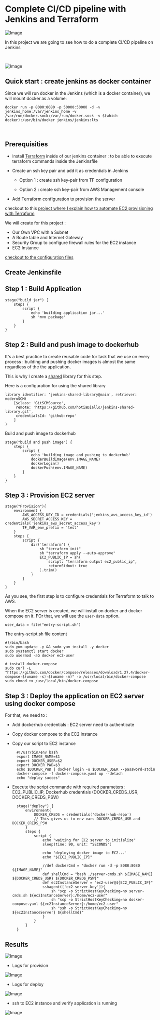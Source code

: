 # Complete CI/CD pipeline with Jenkins and Terraform

![Image](/images/archi.png)

In this project we are going to see how to do a complete CI/CD pipeline on Jenkins

<br>

![Image](/images/ci-cd.png)

## Quick start : create jenkins as docker container

Since we will run docker in the Jenkins (which is a docker container), we will mount docker as a volume: 

    docker run -p 8080:8080 -p 50000:50000 -d -v jenkins_home:/var/jenkins_home -v
    /var/run/docker.sock:/var/run/docker.sock -v $(which docker):/usr/bin/docker jenkins/jenkins:lts

<br>

## Prerequisities
- Install [Terraform](https://developer.hashicorp.com/terraform/tutorials/aws-get-started/install-cli) inside of our jenkins container : to be able to execute terraform commands inside the Jenkinsfile
- Create an ssh key pair and add it as credentials in Jenkins

    - Option 1 : create ssh key-pair from TF configuration 

    - Option 2 : create ssh key-pair from AWS Management console 
- Add Terraform configuration to provision the server 

checkout to this [project where I explain how to automate EC2 provisioning with Terraform](https://github.com/hotiaDiallo/terraform-playground/tree/deploy-to-ec2)

We wiil create for this project : 

- Our Own VPC with a Subnet 
- A Route table and Internet Gateway
- Security Group to configure firewall rules for the EC2 instance
- EC2 Instance
 
[checkout to the configuration files](https://github.com/hotiaDiallo/devops-java-maven-app/tree/sshagent-terraform/terraform)

## Create Jenkinsfile 

## Step 1 :  Build Application 

    stage("build jar") {
        steps {
            script {
                echo 'building application jar...'
                sh 'mvn package'
            }
        }
    }

## Step 2 : Build and push image to dockerhub

It's a best practice to create reusable code for task that we use on every process : building and pushing docker images is almost the same regardless of the the application. 

This is why I create a [shared](https://github.com/hotiaDiallo/jenkins-shared-library) library for this step. 

Here is a configuration for using the shared library 

    library identifier: 'jenkins-shared-library@main', retriever: modernSCM(
        [$class: 'GitSCMSource',
         remote: 'https://github.com/hotiaDiallo/jenkins-shared-library.git',
         credentialsId: 'github-repo'
        ]
    )

Build and push image to dockerhub

    stage("build and push image") {
        steps {
            script {
                echo 'building image and pushing to dockerhub'
                dockerBuildImage(env.IMAGE_NAME)
                dockerLogin()
                dockerPush(env.IMAGE_NAME)
            }
        }
    }

## Step 3 : Provision EC2 server

    stage("Provision"){
        environment {
            AWS_ACCESS_KEY_ID = credentials('jenkins_aws_access_key_id')
            AWS_SECRET_ACCESS_KEY = credentials('jenkins_aws_secret_access_key')
            TF_VAR_env_prefix = 'test'
        }
        steps {
            script {
                dir('terraform') {
                    sh "terraform init"
                    sh "terraform apply --auto-approve"
                    EC2_PUBLIC_IP = sh(
                        script: "terraform output ec2_public_ip",
                        returnStdout: true
                    ).trim()
                }
            }
        }
    }
As you see, the first step is to configure credentials for Terraform to talk to AWS. 

When the EC2 server is created, we will install on docker and docker compose on it. FOr that, we will use the `user-data` option. 

    user_data = file("entry-script.sh")

The entry-script.sh file content 

    #!/bin/bash
    sudo yum update -y && sudo yum install -y docker
    sudo systemctl start docker 
    sudo usermod -aG docker ec2-user

    # install docker-compose 
    sudo curl -L "https://github.com/docker/compose/releases/download/1.27.4/docker-compose-$(uname -s)-$(uname -m)" -o /usr/local/bin/docker-compose
    sudo chmod +x /usr/local/bin/docker-compose

## Step 3 : Deploy the application on EC2 server using docker compose

For that, we need to : 

- Add dockerhub credentials : EC2 server need to authenticate 
- Copy docker compose to the EC2 instance 
- Copy our script to EC2 instance 

        #!/usr/bin/env bash
        export IMAGE_NAME=$1
        export DOCKER_USER=$2
        export DOCKER_PWD=$3
        echo $DOCKER_PWD | docker login -u $DOCKER_USER --password-stdin
        docker-compose -f docker-compose.yaml up --detach
        echo "deploy succes"

- Execute the script commande with required parameters : EC2_PUBLIC_IP, Dockerhub credentials (DOCKER_CREDS_USR, DOCKER_CREDS_PSW)


        stage("deploy") {
            environment{
                DOCKER_CREDS = credentials('docker-hub-repo')
                // This gives us to env vars DOCKER_CREDS_USR and DOCKER_CREDS_PSW
            }
            steps {
                script {
                    echo "waiting for EC2 server to initialize" 
                    sleep(time: 90, unit: "SECONDS") 

                    echo 'deploying docker image to EC2...'
                    echo "${EC2_PUBLIC_IP}"

                    //def dockerCmd = "docker run -d -p 8080:8080 ${IMAGE_NAME}"
                    def shellCmd = "bash ./server-cmds.sh ${IMAGE_NAME} ${DOCKER_CREDS_USR} ${DOCKER_CREDS_PSW}"
                    def ec2InstanceServer = "ec2-user@${EC2_PUBLIC_IP}"
                    sshagent(['ec2-server-key']){
                        sh "scp -o StrictHostKeyChecking=no server-cmds.sh ${ec2InstanceServer}:/home/ec2-user"
                        sh "scp -o StrictHostKeyChecking=no docker-compose.yaml ${ec2InstanceServer}:/home/ec2-user"
                        sh "ssh -o StrictHostKeyChecking=no ${ec2InstanceServer} ${shellCmd}"
                    }
                }
            }
        }

## Results

![Image](/images/ec2.png) 

- Logs for provision 

![Image](/images/provision.png)

- Logs for deploy 

![Image](/images/deploy.png)

- ssh to EC2 instance and verify application is running 

![Image](/images/docker-container.png)
